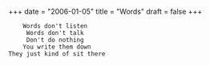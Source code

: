 +++
date = "2006-01-05"
title = "Words"
draft = false
+++
```
    Words don't listen
     Words don't talk
     Don't do nothing
    You write them down
They just kind of sit there
```
